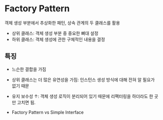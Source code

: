 # Factory Pattern

객체 생성 부분에서 추상화한 패턴, 상속 관계의 두 클래스를 활용

- 상위 클래스: 객체 생성 부분 중 중요한 뼈대 설정
- 하위 클래스: 객체 생성에 관한 구체적인 내용을 결정

## 특징

- 느슨한 결합을 가짐
- 상위 클래스는 더 많은 유연성을 가짐: 인스턴스 생성 방식에 대해 전혀 알 필요가 없기 때문
- 유지 보수성 ↑: 객체 생성 로직이 분리되어 있기 때문에 리팩터링을 하더라도 한 곳만 고치면 됨.

- Factory Pattern vs Simple Interface
